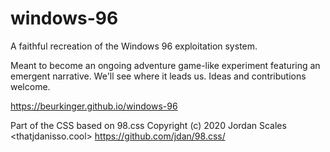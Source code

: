 
# windows-96
A faithful recreation of the Windows 96 exploitation system.

Meant to become an ongoing adventure game-like experiment featuring an emergent narrative. We'll see where it leads us. Ideas and contributions welcome.

https://beurkinger.github.io/windows-96

Part of the CSS based on 98.css
Copyright (c) 2020 Jordan Scales <thatjdanisso.cool>
https://github.com/jdan/98.css/
